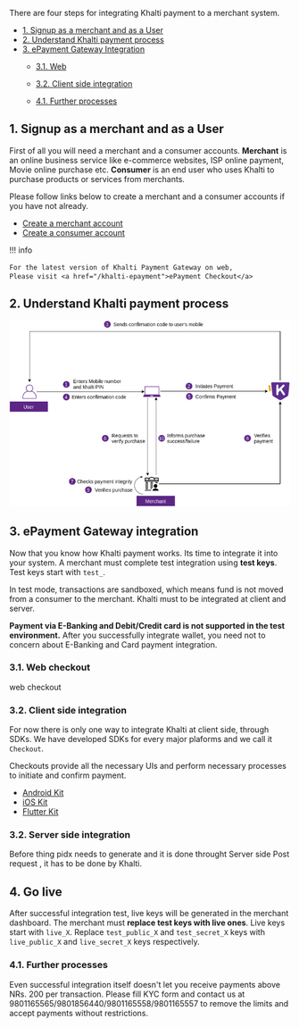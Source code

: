 There are four steps for integrating Khalti payment to a merchant system.



- [1. Signup as a merchant and  as a User](#1-signup-as-a-merchant-and--as-a-user)
- [2. Understand Khalti payment process](#2-understand-khalti-payment-process)
- [3.  ePayment Gateway Integration](#3-test-integration)
	- [3.1. Web](#31-client-side-integration)
	- [3.2. Client side integration](#31-client-side-integration)

	- [4.1. Further processes](#41-further-processes)

## 1. Signup as a merchant and  as a User
First of all you will need a merchant and a consumer accounts.
**Merchant** is an online business service like e-commerce websites, ISP online payment, Movie online purchase etc.
**Consumer** is an end user who uses Khalti to purchase products or services from merchants.

Please follow links below to create a merchant and a consumer accounts if you have not already.

- [Create a merchant account](https://khalti.com/join/merchant/)
- [Create a consumer account](https://khalti.com/join/)

!!! info 

    For the latest version of Khalti Payment Gateway on web,
    Please visit <a href="/khalti-epayment">ePayment Checkout</a>

## 2. Understand Khalti payment process

![Khalti payment overview](./img/khalti-payment-new-overview.png)



## 3. ePayment Gateway integration
Now that you know how Khalti payment works. Its time to integrate it into your system.
A merchant must complete test integration using **test keys**. Test keys start with `test_`.

In test mode, transactions are sandboxed, which means fund is not moved from a consumer to the merchant.
Khalti must to be integrated at client and server.


**Payment via E-Banking and Debit/Credit card is not supported in the test environment.** After you successfully integrate wallet, you need not to concern about E-Banking and Card payment integration.
### 3.1. Web checkout 
web  checkout 
### 3.2. Client side integration
For now there is only one way to integrate Khalti at client side, through SDKs.
We have developed SDKs for every major plaforms and we call it `Checkout`.

Checkouts provide all the necessary UIs and perform necessary processes to initiate and confirm payment.

- [Android Kit](./checkout/android.md)
- [iOS Kit](./checkout/ios.md)
- [Flutter Kit](./checkout/flutter/khalti-checkout.md)

### 3.2. Server side integration
Before  thing pidx needs to generate and it is done throught Server side Post request , it has to be done by Khalti.


## 4. Go live
After successful integration test, live keys will be generated in the merchant dashboard. The merchant must **replace test keys with live ones**.
Live keys start with `live_X`. Replace `test_public_X` and `test_secret_X` keys with `live_public_X` and `live_secret_X` keys respectively.

### 4.1. Further processes
Even successful integration itself doesn't let you receive payments above NRs. 200 per transaction. Please fill KYC form and contact us at 9801165565/9801856440/9801165558/9801165557 to remove the limits and accept payments without restrictions.
